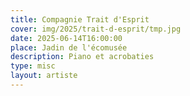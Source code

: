 ```yaml
---
title: Compagnie Trait d'Esprit
cover: img/2025/trait-d-esprit/tmp.jpg
date: 2025-06-14T16:00:00
place: Jadin de l'écomusée
description: Piano et acrobaties
type: misc
layout: artiste
---
```

